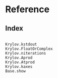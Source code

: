 # Reference

## Index

```@index
```

```@docs
Krylov.kstdout
Krylov.FloatOrComplex
Krylov.niterations
Krylov.Aprod
Krylov.Atprod
Krylov.kaxes
Base.show
```
